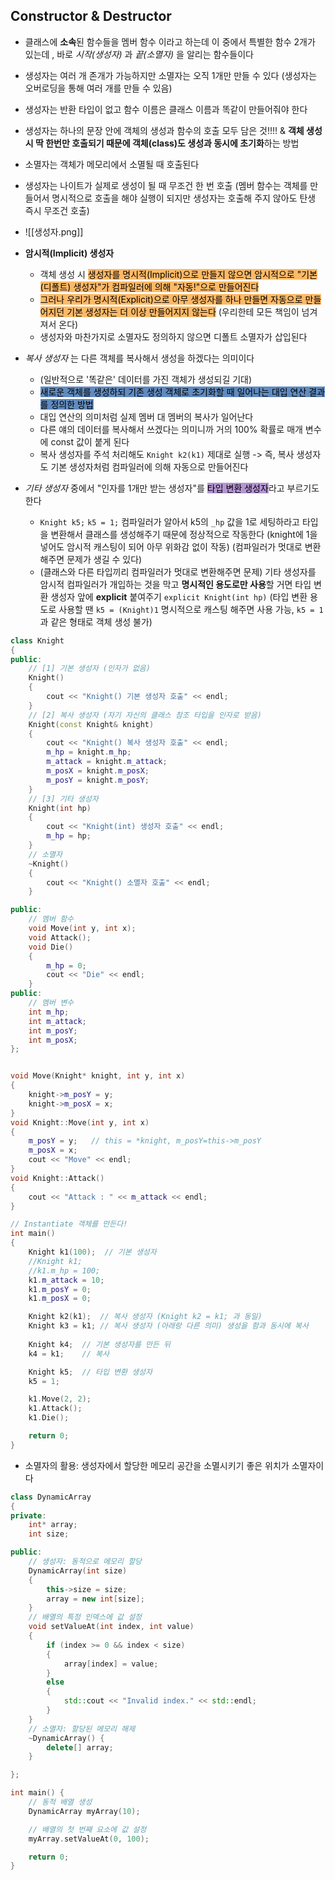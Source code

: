 ## Constructor & Destructor
- 클래스에 **소속**된 함수들을 멤버 함수 이라고 하는데 이 중에서 특별한 함수 2개가 있는데 , 바로 _시작(생성자)_ 과 _끝(소멸자)_ 을 알리는 함수들이다
- 생성자는 여러 개 존개가 가능하지만 소멸자는 오직 1개만 만들 수 있다 (생성자는 오버로딩을 통해 여러 개를 만들 수 있음)
- 생성자는 반환 타입이 없고 함수 이름은 클래스 이름과 똑같이 만들어줘야 한다
- 생성자는 하나의 문장 안에 객체의 생성과 함수의 호출 모두 담은 것!!!! & **객체 생성 시 딱 한번만 호출되기 때문에 객체(class)도 생성과 동시에 초기화**하는 방법
- 소멸자는 객체가 메모리에서 소멸될 때 호출된다
- 생성자는 나이트가 실제로 생성이 될 때 무조건 한 번 호출 (멤버 함수는 객체를 만들어서 명시적으로 호출을 해야 실행이 되지만 생성자는 호출해 주지 않아도 탄생 즉시 무조건 호출)
- ![[생성자.png]]
- **암시적(Implicit) 생성자**
	- 객체 생성 시 <mark style="background: #FFAB45CF;">생성자를 명시적(Implicit)으로 만들지 않으면 암시적으로 "기본(디폴트) 생성자"가 컴파일러에 의해 "자동!"으로 만들어진다</mark>
	- <mark style="background: #FFAB45CF;">그러나 우리가 명시적(Explicit)으로 아무 생성자를 하나 만들면 자동으로 만들어지던 기본 생성자는 더 이상 만들어지지 않는다</mark> (우리한테 모든 책임이 넘겨져서 온다)
	- 생성자와 마찬가지로 소멸자도 정의하지 않으면 디폴트 소멸자가 삽입된다

- _복사 생성자_ 는 다른 객체를 복사해서 생성을 하겠다는 의미이다
	- (일반적으로 '똑같은' 데이터를 가진 객체가 생성되길 기대)
	- <mark style="background: #0E4F9FA6;">새로운 객체를 생성하되 기존 생성 객체로 초기화할 때 일어나는 대입 연산 결과를 정의한 방법</mark>
	- 대입 연산의 의미처럼 실제 멤버 대 멤버의 복사가 일어난다
	- 다른 얘의 데이터를 복사해서 쓰겠다는 의미니까 거의 100% 확률로 매개 변수에 const 값이 붙게 된다
	- 복사 생성자를 주석 처리해도 `Knight k2(k1)` 제대로 실행 -> 즉, 복사 생성자도 기본 생성자처럼 컴파일러에 의해 자동으로 만들어진다
- _기타 생성자_ 중에서 "인자를 1개만 받는 생성자"를 <mark style="background: #824CB496;">타입 변환 생성자</mark>라고 부르기도 한다
	- `Knight k5;`  `k5 = 1;` 컴파일러가 알아서 k5의 `_hp` 값을 1로 세팅하라고 타입을 변환해서 클래스를 생성해주기 때문에 정상적으로 작동한다 (knight에 1을 넣어도 암시적 캐스팅이 되어 아무 위화감 없이 작동) (컴파일러가 멋대로 변환해주면 문제가 생길 수 있다)
	- (클래스와 다른 타입끼리 컴파일러가 멋대로 변환해주면 문제) 기타 생성자를 암시적 컴파일러가 개입하는 것을 막고 **명시적인 용도로만 사용**할 거면 타입 변환 생성자 앞에 **explicit** 붙여주기  `explicit Knight(int hp)` (타입 변환 용도로 사용할 땐 `k5 = (Knight)1` 명시적으로 캐스팅 해주면 사용 가능,  `k5 = 1` 과 같은 형태로 객체 생성 불가)
```cpp
class Knight
{
public:
	// [1] 기본 생성자 (인자가 없음)
	Knight()
	{
		cout << "Knight() 기본 생성자 호출" << endl;
	}
	// [2] 복사 생성자 (자기 자신의 클래스 참조 타입을 인자로 받음)
	Knight(const Knight& knight)
	{
		cout << "Knight() 복사 생성자 호출" << endl;
		m_hp = knight.m_hp;
		m_attack = knight.m_attack;
		m_posX = knight.m_posX;
		m_posY = knight.m_posY;
	}
	// [3] 기타 생성자
	Knight(int hp)
	{
		cout << "Knight(int) 생성자 호출" << endl;
		m_hp = hp;
	}
	// 소멸자
	~Knight()
	{
		cout << "Knight() 소멸자 호출" << endl;
	}

public:
	// 멤버 함수
	void Move(int y, int x);
	void Attack();
	void Die()
	{
		m_hp = 0;
		cout << "Die" << endl;
	}
public:
	// 멤버 변수
	int m_hp;
	int m_attack;
	int m_posY;
	int m_posX;
};


void Move(Knight* knight, int y, int x)
{
	knight->m_posY = y;
	knight->m_posX = x;
}
void Knight::Move(int y, int x)
{
	m_posY = y;   // this = *knight, m_posY=this->m_posY
	m_posX = x;
	cout << "Move" << endl;
}
void Knight::Attack()
{
	cout << "Attack : " << m_attack << endl;
}

// Instantiate 객체를 만든다!
int main()
{
	Knight k1(100);  // 기본 생성자
	//Knight k1;
	//k1.m_hp = 100;
	k1.m_attack = 10;
	k1.m_posY = 0;
	k1.m_posX = 0;

	Knight k2(k1);  // 복사 생성자 (Knight k2 = k1; 과 동일)
	Knight k3 = k1; // 복사 생성자 (아래랑 다른 의미) 생성을 함과 동시에 복사
	
	Knight k4;	// 기본 생성자를 만든 뒤
	k4 = k1;	// 복사

	Knight k5;	// 타입 변환 생성자
	k5 = 1;

	k1.Move(2, 2);
	k1.Attack();
	k1.Die();

	return 0;
}
```

- 소멸자의 활용: 생성자에서 할당한 메모리 공간을 소멸시키기 좋은 위치가 소멸자이다
```cpp
class DynamicArray 
{
private:
	int* array;
	int size;

public:
	// 생성자: 동적으로 메모리 할당
	DynamicArray(int size) 
	{
		this->size = size;
		array = new int[size];
	}
	// 배열의 특정 인덱스에 값 설정
	void setValueAt(int index, int value) 
	{
		if (index >= 0 && index < size) 
		{
			array[index] = value;
		}
		else 
		{
			std::cout << "Invalid index." << std::endl;
		}
	}
	// 소멸자: 할당된 메모리 해제
	~DynamicArray() {
		delete[] array;
	}

};

int main() {
	// 동적 배열 생성
	DynamicArray myArray(10);

	// 배열의 첫 번째 요소에 값 설정
	myArray.setValueAt(0, 100);

	return 0;
}
```